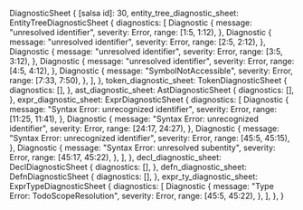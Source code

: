 DiagnosticSheet {
    [salsa id]: 30,
    entity_tree_diagnostic_sheet: EntityTreeDiagnosticSheet {
        diagnostics: [
            Diagnostic {
                message: "unresolved identifier",
                severity: Error,
                range: [1:5, 1:12),
            },
            Diagnostic {
                message: "unresolved identifier",
                severity: Error,
                range: [2:5, 2:12),
            },
            Diagnostic {
                message: "unresolved identifier",
                severity: Error,
                range: [3:5, 3:12),
            },
            Diagnostic {
                message: "unresolved identifier",
                severity: Error,
                range: [4:5, 4:12),
            },
            Diagnostic {
                message: "SymbolNotAccessible",
                severity: Error,
                range: [7:33, 7:50),
            },
        ],
    },
    token_diagnostic_sheet: TokenDiagnosticSheet {
        diagnostics: [],
    },
    ast_diagnostic_sheet: AstDiagnosticSheet {
        diagnostics: [],
    },
    expr_diagnostic_sheet: ExprDiagnosticSheet {
        diagnostics: [
            Diagnostic {
                message: "Syntax Error: unrecognized identifier",
                severity: Error,
                range: [11:25, 11:41),
            },
            Diagnostic {
                message: "Syntax Error: unrecognized identifier",
                severity: Error,
                range: [24:17, 24:27),
            },
            Diagnostic {
                message: "Syntax Error: unrecognized identifier",
                severity: Error,
                range: [45:5, 45:15),
            },
            Diagnostic {
                message: "Syntax Error: unresolved subentity",
                severity: Error,
                range: [45:17, 45:22),
            },
        ],
    },
    decl_diagnostic_sheet: DeclDiagnosticSheet {
        diagnostics: [],
    },
    defn_diagnostic_sheet: DefnDiagnosticSheet {
        diagnostics: [],
    },
    expr_ty_diagnostic_sheet: ExprTypeDiagnosticSheet {
        diagnostics: [
            Diagnostic {
                message: "Type Error: TodoScopeResolution",
                severity: Error,
                range: [45:5, 45:22),
            },
        ],
    },
}